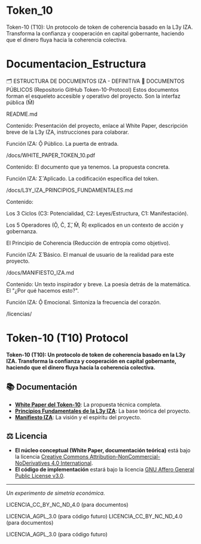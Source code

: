 # Token_10
Token-10 (T10): Un protocolo de token de coherencia basado en la L3y IZA. Transforma la confianza y cooperación en capital gobernante, haciendo que el dinero fluya hacia la coherencia colectiva.
# Documentacion_Estructura
🗂️ ESTRUCTURA DE DOCUMENTOS IZA - DEFINITIVA
📖 DOCUMENTOS PÚBLICOS (Repositorio GitHub Token-10-Protocol)
Estos documentos forman el esqueleto accesible y operativo del proyecto. Son la interfaz pública (M̂)

README.md

Contenido: Presentación del proyecto, enlace al White Paper, descripción breve de la L3y IZA, instrucciones para colaborar.

Función IZA: Ộ Público. La puerta de entrada.

/docs/WHITE_PAPER_TOKEN_10.pdf

Contenido: El documento que ya tenemos. La propuesta concreta.

Función IZA: Σ̂ Aplicado. La codificación específica del token.

/docs/L3Y_IZA_PRINCIPIOS_FUNDAMENTALES.md

Contenido:

Los 3 Ciclos (C3: Potencialidad, C2: Leyes/Estructura, C1: Manifestación).

Los 5 Operadores (Ộ, Ĉ, Σ̂, M̂, R̂) explicados en un contexto de acción y gobernanza.

El Principio de Coherencia (Reducción de entropía como objetivo).

Función IZA: Σ̂ Básico. El manual de usuario de la realidad para este proyecto.

/docs/MANIFIESTO_IZA.md

Contenido: Un texto inspirador y breve. La poesía detrás de la matemática. El "¿Por qué hacemos esto?".

Función IZA: Ộ Emocional. Sintoniza la frecuencia del corazón.

/licencias/

# Token-10 (T10) Protocol

**Token-10 (T10): Un protocolo de token de coherencia basado en la L3y IZA. Transforma la confianza y cooperación en capital gobernante, haciendo que el dinero fluya hacia la coherencia colectiva.**

## 📚 Documentación

- **[White Paper del Token-10](./docs/WHITE_PAPER_TOKEN_10.pdf)**: La propuesta técnica completa.
- **[Principios Fundamentales de la L3y IZA](./docs/L3Y_IZA_PRINCIPIOS_FUNDAMENTALES.md)**: La base teórica del proyecto.
- **[Manifiesto IZA](./docs/MANIFIESTO_IZA.md)**: La visión y el espíritu del proyecto.

## ⚖️ Licencia

- **El núcleo conceptual (White Paper, documentación teórica)** está bajo la licencia [Creative Commons Attribution-NonCommercial-NoDerivatives 4.0 International](./licencias/LICENCIA_CC_BY_NC_ND_4.0.md).
- **El código de implementación** estará bajo la licencia [GNU Affero General Public License v3.0](./licencias/LICENCIA_AGPL_3.0.md).

---
*Un experimento de simetría económica.*

LICENCIA_CC_BY_NC_ND_4.0 (para documentos)

LICENCIA_AGPL_3.0 (para código futuro)
LICENCIA_CC_BY_NC_ND_4.0 (para documentos)

LICENCIA_AGPL_3.0 (para código futuro)
